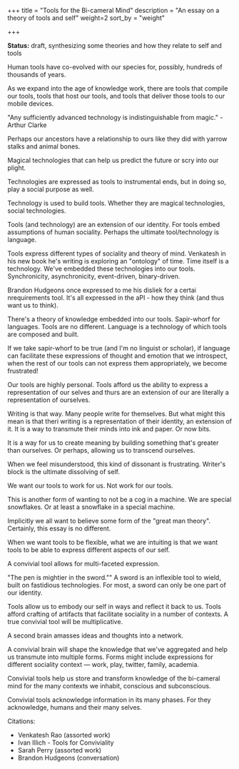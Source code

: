 +++
title = "Tools for the Bi-cameral Mind"
description = "An essay on a theory of tools and self"
weight=2
sort_by = "weight"

+++

**Status:** draft, synthesizing some theories and how they relate to self and tools

Human tools have co-evolved with our species for, possibly, hundreds of thousands of years. 

As we expand into the age of knowledge work, there are tools that compile our tools, tools that host our tools, and tools that deliver those tools to our mobile devices. 

"Any sufficiently advanced technology is indistinguishable from magic." - Arthur Clarke

Perhaps our ancestors have a relationship to ours like they did with yarrow stalks and animal bones. 

Magical technologies that can help us predict the future or scry into our plight. 

Technologies are expressed as tools to instrumental ends, but in doing so, play a social purpose as well. 

Technology is used to build tools. Whether they are magical technologies, social technologies. 

Tools (and technology) are an extension of our identity. For tools embed assumptions of human sociality. Perhaps the ultimate tool/technology is language.

Tools express different types of sociality and theory of mind. 
Venkatesh in his new book he's writing is exploring an "ontology" of time. Time itself is a technology. We've embedded these technologies into our tools. Synchronicity, asynchronicity, event-driven, binary-driven. 

Brandon Hudgeons once expressed to me his disliek for a certai nrequirements tool. It's all expressed in the aPI - how they think (and thus want us to think).

There's a theory of knowledge embedded into our tools.
Sapir-whorf for languages. 
Tools are no different.
Language is a technology of which tools are composed and built. 

If we take sapir-whorf to be true (and I'm no linguist or scholar), if language can facilitate these expressions of thought and emotion that we introspect, when the rest of our tools can not express them appropriately, we become frustrated!

Our tools are highly personal. 
Tools afford us the ability to express a representation of our selves and thurs are an extension of our are literally a representation of ourselves.

Writing is that way. 
Many people write for themselves. But what might this mean is that theri writing is a representation of their identity, an extension of it. It is a way to transmute their minds into ink and paper. Or now bits. 

It is a way for us to create meaning by building something that's greater than ourselves. Or perhaps, allowing us to transcend ourselves. 

When we feel misunderstood, this kind of dissonant is frustrating. 
Writer's block is the ultimate dissolving of self. 

We want our tools to work for us. Not work for our tools.

This is another form of wanting to not be a cog in a machine.
We are special snowflakes. Or at least a snowflake in a special machine. 

Implicitly we all want to believe some form of the "great man theory". Certainly, this essay is no different.

When we want tools to be flexible, what we are intuiting is that we want tools to be able to express different aspects of our self. 

A convivial tool allows for multi-faceted expression.

"The pen is mightier in the sword."" A sword is an inflexible tool to wield, built on fastidious technologies. For most, a sword can only be one part of our identity.

Tools allow us to embody our self in ways and reflect it back to us. Tools afford crafting of artifacts that facilitate sociality in a number of contexts. A true convivial tool will be multiplicative.

A second brain amasses ideas and thoughts into a network.

A convivial brain will shape the knowledge that we've aggregated and help us transmute into multiple forms. Forms might include expressions for different sociality context — work, play, twitter, family, academia. 

Convivial tools help us store and transform knowledge of the bi-cameral mind for the many contexts we inhabit, conscious and subconscious.

Convivial tools acknowledge information in its many phases.
For they acknowledge, humans and their many selves.


Citations:
* Venkatesh Rao (assorted work)
* Ivan Illich - Tools for Conviviality
* Sarah Perry (assorted work)
* Brandon Hudgeons (conversation)